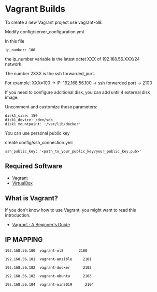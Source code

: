 # Vagrant Builds

To create a new Vagrant project use vagrant-ol8.

Modify config/server_configuration.yml

In this file
```
ip_number: 100
```
the ip_number variable is the latest octet XXX of 192.168.56.XXX/24 network.

The number 2XXX is the ssh forwarded_port.

For example: XXX=100 -> IP: 192.168.56.100 -> ssh forwarded port -> 2100

If you need to configure additional disk, you can add until 4 external disk image.

Uncomment and customize these parameters:
```
disk1_size: 150
disk1_device: /dev/sdb
disk1_mountpoint: '/var/lib/docker'
```


You can use personal public key

create config/ssh_connection.yml
```
ssh_public_key: '<path_to_your_public_key/your_public_key.pub>'
```



## Required Software

* [Vagrant](https://www.vagrantup.com/downloads.html)
* [VirtualBox](https://www.virtualbox.org/wiki/Downloads)

## What is Vagrant?

If you don't know how to use Vagrant, you might want to read this introduction.

* [Vagrant : A Beginner's Guide](https://oracle-base.com/articles/vm/vagrant-a-beginners-guide)




## IP MAPPING
```
192.168.56.100  vagrant-ol8       2100

192.168.56.101  vagrant-ansible     2101

192.168.56.102  vagrant-docker      2102

192.168.56.102  vagrant-ubuntu      2103

192.168.56.104  vagrant-win2019      2104

```
